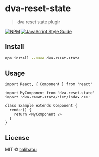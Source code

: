 # dva-reset-state

> dva reset state plugin

[![NPM](https://img.shields.io/npm/v/dva-reset-state.svg)](https://www.npmjs.com/package/dva-reset-state) [![JavaScript Style Guide](https://img.shields.io/badge/code_style-standard-brightgreen.svg)](https://standardjs.com)

## Install

```bash
npm install --save dva-reset-state
```

## Usage

```tsx
import React, { Component } from 'react'

import MyComponent from 'dva-reset-state'
import 'dva-reset-state/dist/index.css'

class Example extends Component {
  render() {
    return <MyComponent />
  }
}
```

## License

MIT © [balibabu](https://github.com/balibabu)
